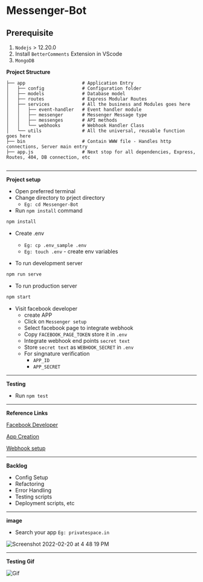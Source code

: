 # Messenger-Bot

## Prerequisite
1. `Nodejs` > 12.20.0
2. Install `BetterComments` Extension in VScode
3. `MongoDB`

**Project Structure**
```
├── app                     # Application Entry
│   ├── config              # Configuration folder
│   ├── models              # Database model
│   ├── routes              # Express Modular Routes
│   ├── services            # All the business and Modules goes here
│   │   ├── event-handler   # Event handler module
│   │   ├── messenger       # Messenger Message type
│   │   ├── messenges       # API methods
│   │   └── webhooks        # Webhook Handler Class
│   └── utils               # All the universal, reusable function goes here
├── bin                     # Contain WWW file - Handles http connections, Server main entry
├── app.js                  # Next stop for all dependencies, Express, Routes, 404, DB connection, etc                     


```

---

**Project setup**
- Open preferred terminal
- Change directory to prject directory
    - `Eg: cd Messenger-Bot`
- Run `npm install` command
```sh
npm install 
```
- Create .env
    - `Eg: cp .env_sample .env`
    - `Eg: touch .env` - create env variables

- To run development server
```sh
npm run serve
```
- To run production server
```sh
npm start
```
- Visit facebook developer
    - create APP
    - Click on `Messenger setup`
    - Select facebook page to integrate webhook
    - Copy `FACEBOOK_PAGE_TOKEN` store it in `.env`
    - Integrate webhook end points `secret text`
    - Store `secret text` as `WEBHOOK_SECRET` in `.env`
    - For singnature verification
        - `APP_ID`
        - `APP_SECRET`

---

**Testing**

- Run `npm test`
---
**Reference Links**

[Facebook Developer](https://developers.facebook.com/)

[App Creation](https://developers.facebook.com/docs/messenger-platform/getting-started/app-setup)

[Webhook setup](https://developers.facebook.com/docs/messenger-platform/getting-started/webhook-setup)



---
**Backlog**
- Config Setup
- Refactoring 
- Error Handling
- Testing scripts
- Deployment scripts, etc

---

**image**
- Search your app `Eg: privatespace.in`

![Screenshot 2022-02-20 at 4 48 19 PM](https://user-images.githubusercontent.com/51639105/154840282-5219f8e8-8540-450f-b258-1b33136ddf38.png)

---
**Testing Gif**

![Gif](https://user-images.githubusercontent.com/51639105/154840578-f2624d8e-6dd1-4845-9c3d-c193ffe210a2.gif)






